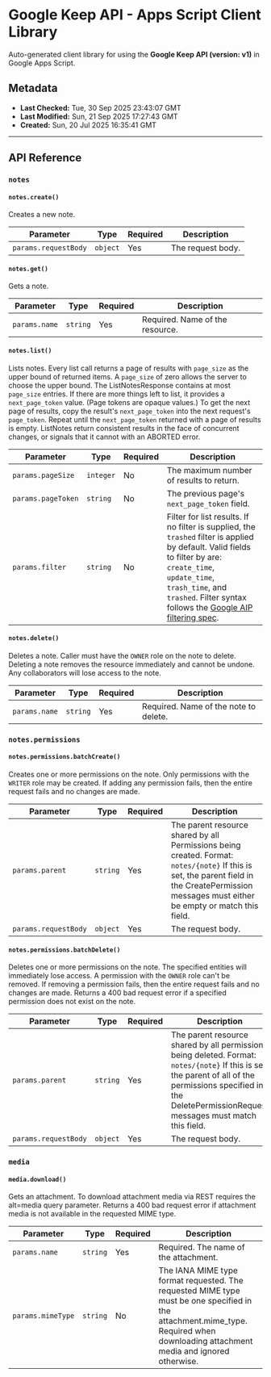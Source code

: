 # Google Keep API - Apps Script Client Library

Auto-generated client library for using the **Google Keep API (version: v1)** in Google Apps Script.

## Metadata

- **Last Checked:** Tue, 30 Sep 2025 23:43:07 GMT
- **Last Modified:** Sun, 21 Sep 2025 17:27:43 GMT
- **Created:** Sun, 20 Jul 2025 16:35:41 GMT



---

## API Reference

### `notes`

#### `notes.create()`

Creates a new note.

| Parameter | Type | Required | Description |
|---|---|---|---|
| `params.requestBody` | `object` | Yes | The request body. |

#### `notes.get()`

Gets a note.

| Parameter | Type | Required | Description |
|---|---|---|---|
| `params.name` | `string` | Yes | Required. Name of the resource. |

#### `notes.list()`

Lists notes. Every list call returns a page of results with `page_size` as the upper bound of returned items. A `page_size` of zero allows the server to choose the upper bound. The ListNotesResponse contains at most `page_size` entries. If there are more things left to list, it provides a `next_page_token` value. (Page tokens are opaque values.) To get the next page of results, copy the result's `next_page_token` into the next request's `page_token`. Repeat until the `next_page_token` returned with a page of results is empty. ListNotes return consistent results in the face of concurrent changes, or signals that it cannot with an ABORTED error.

| Parameter | Type | Required | Description |
|---|---|---|---|
| `params.pageSize` | `integer` | No | The maximum number of results to return. |
| `params.pageToken` | `string` | No | The previous page's `next_page_token` field. |
| `params.filter` | `string` | No | Filter for list results. If no filter is supplied, the `trashed` filter is applied by default. Valid fields to filter by are: `create_time`, `update_time`, `trash_time`, and `trashed`. Filter syntax follows the [Google AIP filtering spec](https://aip.dev/160). |

#### `notes.delete()`

Deletes a note. Caller must have the `OWNER` role on the note to delete. Deleting a note removes the resource immediately and cannot be undone. Any collaborators will lose access to the note.

| Parameter | Type | Required | Description |
|---|---|---|---|
| `params.name` | `string` | Yes | Required. Name of the note to delete. |

### `notes.permissions`

#### `notes.permissions.batchCreate()`

Creates one or more permissions on the note. Only permissions with the `WRITER` role may be created. If adding any permission fails, then the entire request fails and no changes are made.

| Parameter | Type | Required | Description |
|---|---|---|---|
| `params.parent` | `string` | Yes | The parent resource shared by all Permissions being created. Format: `notes/{note}` If this is set, the parent field in the CreatePermission messages must either be empty or match this field. |
| `params.requestBody` | `object` | Yes | The request body. |

#### `notes.permissions.batchDelete()`

Deletes one or more permissions on the note. The specified entities will immediately lose access. A permission with the `OWNER` role can't be removed. If removing a permission fails, then the entire request fails and no changes are made. Returns a 400 bad request error if a specified permission does not exist on the note.

| Parameter | Type | Required | Description |
|---|---|---|---|
| `params.parent` | `string` | Yes | The parent resource shared by all permissions being deleted. Format: `notes/{note}` If this is set, the parent of all of the permissions specified in the DeletePermissionRequest messages must match this field. |
| `params.requestBody` | `object` | Yes | The request body. |

### `media`

#### `media.download()`

Gets an attachment. To download attachment media via REST requires the alt=media query parameter. Returns a 400 bad request error if attachment media is not available in the requested MIME type.

| Parameter | Type | Required | Description |
|---|---|---|---|
| `params.name` | `string` | Yes | Required. The name of the attachment. |
| `params.mimeType` | `string` | No | The IANA MIME type format requested. The requested MIME type must be one specified in the attachment.mime_type. Required when downloading attachment media and ignored otherwise. |
